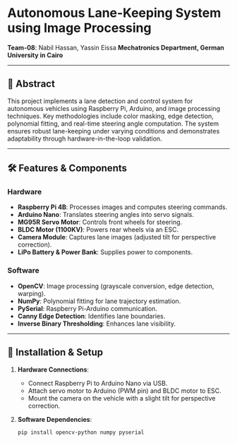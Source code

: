 # Autonomous Lane-Keeping System using Image Processing  
**Team-08**: Nabil Hassan, Yassin Eissa 
**Mechatronics Department, German University in Cairo**  

---

## 📑 Abstract  
This project implements a lane detection and control system for autonomous vehicles using Raspberry Pi, Arduino, and image processing techniques. Key methodologies include color masking, edge detection, polynomial fitting, and real-time steering angle computation. The system ensures robust lane-keeping under varying conditions and demonstrates adaptability through hardware-in-the-loop validation.  

---

## 🛠️ Features & Components  
### Hardware  
- **Raspberry Pi 4B**: Processes images and computes steering commands.  
- **Arduino Nano**: Translates steering angles into servo signals.  
- **MG95R Servo Motor**: Controls front wheels for steering.  
- **BLDC Motor (1100KV)**: Powers rear wheels via an ESC.  
- **Camera Module**: Captures lane images (adjusted tilt for perspective correction).  
- **LiPo Battery & Power Bank**: Supplies power to components.  

### Software  
- **OpenCV**: Image processing (grayscale conversion, edge detection, warping).  
- **NumPy**: Polynomial fitting for lane trajectory estimation.  
- **PySerial**: Raspberry Pi-Arduino communication.  
- **Canny Edge Detection**: Identifies lane boundaries.  
- **Inverse Binary Thresholding**: Enhances lane visibility.  

---

## 🚀 Installation & Setup  
1. **Hardware Connections**:  
   - Connect Raspberry Pi to Arduino Nano via USB.  
   - Attach servo motor to Arduino (PWM pin) and BLDC motor to ESC.  
   - Mount the camera on the vehicle with a slight tilt for perspective correction.  

2. **Software Dependencies**:  
   ```bash
   pip install opencv-python numpy pyserial
